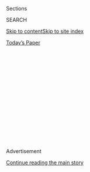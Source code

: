 <div id="app">

<div>

<div>

<div>

<div class="NYTAppHideMasthead css-1q2w90k e1suatyy0">

<div class="section css-ui9rw0 e1suatyy2">

<div class="css-eph4ug er09x8g0">

<div class="css-6n7j50">

</div>

<span class="css-1dv1kvn">Sections</span>

<div class="css-10488qs">

<span class="css-1dv1kvn">SEARCH</span>

</div>

[Skip to content](#site-content)[Skip to site
index](#site-index)

</div>

<div class="css-10698na e1huz5gh0">

</div>

</div>

<div id="masthead-bar-one" class="section hasLinks css-15hmgas e1csuq9d3">

<div class="css-uqyvli e1csuq9d0">

</div>

<div class="css-1uqjmks e1csuq9d1">

</div>

<div class="css-9e9ivx">

[](https://myaccount.nytimes3xbfgragh.onion/auth/login?response_type=cookie&client_id=vi)

</div>

<div class="css-1bvtpon e1csuq9d2">

[Today’s
Paper](https://www.nytimes3xbfgragh.onion/section/todayspaper)

</div>

</div>

</div>

</div>

<div data-aria-hidden="false">

<div id="site-content" data-role="main">

<div>

<div class="css-1aor85t" style="opacity:0.000000001;z-index:-1;visibility:hidden">

<div class="css-1hqnpie">

<div class="css-epjblv">

<span class="css-17xtcya">[Opinion](/section/opinion)</span><span class="css-x15j1o">|</span><span class="css-fwqvlz">Republican
Convention: Best and Worst Moments From Mike Pence
Night</span>

</div>

<div class="css-k008qs">

<div class="css-1iwv8en">

<span class="css-18z7m18"></span>

<div>

</div>

</div>

<span class="css-1n6z4y">https://nyti.ms/32vSuTW</span>

<div class="css-1705lsu">

<div class="css-4xjgmj">

<div class="css-4skfbu" data-role="toolbar" data-aria-label="Social Media Share buttons, Save button, and Comments Panel with current comment count" data-testid="share-tools">

  - 
  - 
  - 
  - 
    
    <div class="css-6n7j50">
    
    </div>

  - 
  - 

</div>

</div>

</div>

</div>

</div>

</div>

<div class="css-13pd83m">

</div>

<div id="top-wrapper" class="css-1sy8kpn">

<div id="top-slug" class="css-l9onyx">

Advertisement

</div>

[Continue reading the main
story](#after-top)

<div class="ad top-wrapper" style="text-align:center;height:100%;display:block;min-height:250px">

<div id="top" class="place-ad" data-position="top" data-size-key="top">

</div>

</div>

<div id="after-top">

</div>

</div>

<div>

<div class="css-v5btjw etb61u70">

<div class="css-v05ibm etb61u71">

[Opinion](/section/opinion)

</div>

</div>

<div id="sponsor-wrapper" class="css-1hyfx7x">

<div id="sponsor-slug" class="css-19vbshk">

Supported by

</div>

[Continue reading the main
story](#after-sponsor)

<div id="sponsor" class="ad sponsor-wrapper" style="text-align:center;height:100%;display:block">

</div>

<div id="after-sponsor">

</div>

</div>

<div class="css-186x18t">

</div>

<div class="css-1vkm6nb ehdk2mb0">

# Republican Convention: Best and Worst Moments From Mike Pence Night

</div>

Our columnists and contributors give their rankings.

<div class="css-18e8msd">

<div class="css-vp77d3 epjyd6m0">

<div class="css-1baulvz">

By <span class="css-1baulvz last-byline" itemprop="name">The New York
Times Opinion</span>

</div>

</div>

  - Aug. 27,
    2020

  - 
    
    <div class="css-4xjgmj">
    
    <div class="css-d8bdto" data-role="toolbar" data-aria-label="Social Media Share buttons, Save button, and Comments Panel with current comment count" data-testid="share-tools">
    
      - 
      - 
      - 
      - 
        
        <div class="css-6n7j50">
        
        </div>
    
      - 
      - 
    
    </div>
    
    </div>

</div>

</div>

<div class="section meteredContent css-1r7ky0e" name="articleBody" itemprop="articleBody">

<div class="css-79elbk" data-testid="photoviewer-wrapper">

<div class="css-z3e15g" data-testid="photoviewer-wrapper-hidden">

</div>

<div class="css-1a48zt4 ehw59r15" data-testid="photoviewer-children">

![<span class="css-cnj6d5 e1z0qqy90" itemprop="copyrightHolder"><span class="css-1ly73wi e1tej78p0">Credit...</span><span>Illustration
by The New York Times; Photographs by Tom Brenner/Reuters, Doug
Mills/The New York Times, Pete Marovich for The New York
Times</span></span>](https://static01.graylady3jvrrxbe.onion/images/2020/08/27/opinion/27scorecard-top/27scorecard-top-articleLarge.jpg?quality=75&auto=webp&disable=upscale)

</div>

</div>

<div id="27scorecard-graphic" class="section interactive-content interactive-size-scoop css-m2zfm8" data-id="100000007310115">

<div class="css-17ih8de interactive-body" data-sourceid="100000007310115">

<div class="g-story g-freebird g-max-limit g-opinion" data-preview-slug="2019-03-10-vi-freebird">

<div id="overall" class="g-container leadviz">

</div>

</div>

</div>

</div>

<div class="css-1fanzo5 StoryBodyCompanionColumn">

<div class="css-53u6y8">

Welcome to Opinion’s commentary for Night 3 of the Republican National
Convention. In this special feature, Times Opinion writers rank the
evening on a scale of 1 to 10: 1 means the night was a disaster for
Republicans; 10 means it could lead to a big polling bump for the
Trump-Pence ticket. Here’s what our columnists and contributors thought
of the event, which featured Richard Grenell, Lara Trump, Kellyanne
Conway and Vice President Mike
Pence.

## Best Moments

</div>

</div>

<div class="css-79elbk" data-testid="photoviewer-wrapper">

<div class="css-z3e15g" data-testid="photoviewer-wrapper-hidden">

</div>

<div class="css-1a48zt4 ehw59r15" data-testid="photoviewer-children">

<div class="css-1xdhyk6 erfvjey0">

<span class="css-1ly73wi e1tej78p0">Image</span>

<div class="css-zjzyr8">

<div data-testid="lazyimage-container" style="height:257.77777777777777px">

</div>

</div>

</div>

<span class="css-16f3y1r e13ogyst0" data-aria-hidden="true">The White
House press secretary, Kayleigh McEnany, delivers remarks to the
Republican National
Convention.</span><span class="css-cnj6d5 e1z0qqy90" itemprop="copyrightHolder"><span class="css-1ly73wi e1tej78p0">Credit...</span><span>Pete
Marovich for The New York Times</span></span>

</div>

</div>

<div class="css-1fanzo5 StoryBodyCompanionColumn">

<div class="css-53u6y8">

**Wajahat Ali** I just cannot rate this R.N.C. by any traditional
metric. There were fewer Hatch Act violations tonight, so there’s that.

**Jamelle Bouie** Vice President Pence’s speech. Not because it was good
— it was, in style and content, the most generic speech I have ever
heard from a Republican politician — but because Pence is such a smooth
speaker that it can sound, at times, like a parody of a politician. This
is especially true when he adopts this staccato. rhythm. for. emphasis.
It was very silly to me, and I was entertained.

</div>

</div>

<div class="css-1fanzo5 StoryBodyCompanionColumn">

<div class="css-53u6y8">

**Elizabeth Bruenig** Trace Adkins’s soulful rendition of “The
Star-Spangled Banner.” Sure, Adkins is no Jimi Hendrix, but neither was
this Woodstock. For the patriotic-bunting-draped, red-brick enclosure of
Fort McHenry, nothing less than the auteur of “[Honky Tonk
Badonkadonk](https://en.wikipedia.org/wiki/Honky_Tonk_Badonkadonk)”
would do.

**Frank Bruni** I can see why the rumor that Kristi Noem, the South
Dakota governor, would replace Mike Pence on the ticket got traction.
She’s something else. Trump as Abe Lincoln? Martin Luther King Jr. as
the Republican Party’s muse? She kept a straight face. Tom Cotton and
Nikki Haley just got very nervous about 2024.

**Linda Chavez** Karen Pence was the most relatable speaker of the
evening. She reminded me of the Republican women who stuffed envelopes
when I ran in 1986 as the G.O.P. nominee for U.S. Senate from Maryland.
She made her pitch for a second term by talking about small businesses
and military families, without attacking Democrats as radicals and
socialists, or trying to scare voters into thinking violent mobs control
our cities and will invade our suburbs if Democrats win in November.

**Michelle Cottle** Representative Dan Crenshaw. In a night short on
fresh moments or sparkle, this up-and-comer delivered a speech with a
dollop of inspiration and uplift.

**Nicole Hemmer** After detailing her harrowing experiences with
preventive mastectomy, Kayleigh McEnany delivered a fierce defense of
the Affordable Care Act, explaining how vital it is that insurance
companies cover pre-existing conditions. Weird that she did it at the
Republican Convention, though, given that Trump is still trying to gut
the A.C.A.

</div>

</div>

<div class="css-1fanzo5 StoryBodyCompanionColumn">

<div class="css-53u6y8">

**Nicholas Kristof** Kayleigh McEnany spoke in a deeply personal way
that humanized President Trump in a way his children didn’t.

**Matt Labash** I like to laugh at Trumpsters as much as the next guy,
just to stay in game-shape. But tonight’s first hour-and-a-half was as
good as Republicans get. (Probably because Trump himself came nowhere
near it.) Lots of duty-honor-country talk. Talk that moves middle
Americans. And yet the best moments Republicans will have this entire
convention won’t come in the arena, but outside of it, on the street.
With all the violence, arson and looting that have now plagued our
cities for three months, as feckless governors and mayors make excuses
for not restoring order, they are giving Trump his best and possibly
only shot at re-election. Even if he doesn’t deserve it.

**Liz Mair** The video on women’s suffrage was well done and highlighted
some great Republican history that unfortunately feels a bit too distant
and remote. That’s probably why it, along with the other stuff aimed at
attracting suburban centrist women, won’t end up working as intended.

**Daniel McCarthy** Richard Grenell delivered a succinct and compelling
statement of the Trump doctrine: “America First” means fewer wars,
greater burden-sharing among allies and clearer recognition of the
economic and strategic threats posed by Communist China.

**Bret Stephens** The **** blind Chinese dissident Chen Guangcheng’s
speech, calling on Americans to face up to the global threat of the
Chinese Communist Party. Amid partisan ranting, it was a brief but
sobering moment of moral and geopolitical seriousness.

**Mimi Swartz** This night was blessedly less hysterical than the
previous one. And thanks for the celebration of American heroes, like
health care workers and our hard-working military.

**Héctor Tobar** The first half of Kayleigh McEnany’s speech, an account
of her battle to prevent breast cancer. Unfortunately, in the second
half, she placed this same story at the service of the G.O.P.’s culture
wars.

</div>

</div>

<div class="css-1fanzo5 StoryBodyCompanionColumn">

<div class="css-53u6y8">

**Peter Wehner** Dan Crenshaw’s speech, which was a moving tribute to
those he served with in war and an eloquent articulation of heroism. He
was also wise enough, in a speech about wartime sacrifice and heroism,
not to mention Donald Trump.

**Will Wilkinson** Mike Pence feels like he’s an actor or an undercover
alien spy doing a low-key spoof of a Republican’s idea of a good
Republican movie president. But he actually is vice president, so that
makes the fact that he reads as a slyly satirical, overly glossy C.G.I.
simulation of a Republican statesman both confusing and disconcerting.
You half expect him to pull off his face, reveal his true Lizard Person
self and bellow “YOU UTTER GULLIBLE FOOLS\!” Anyway, his performance was
a masterful, pitch-perfect sendup of what I always imagined fascism
would look like when it came to
America.

## Worst Moments

</div>

</div>

<div class="css-79elbk" data-testid="photoviewer-wrapper">

<div class="css-z3e15g" data-testid="photoviewer-wrapper-hidden">

</div>

<div class="css-1a48zt4 ehw59r15" data-testid="photoviewer-children">

<div class="css-1xdhyk6 erfvjey0">

<span class="css-1ly73wi e1tej78p0">Image</span>

<div class="css-zjzyr8">

<div data-testid="lazyimage-container" style="height:257.77777777777777px">

</div>

</div>

</div>

<span class="css-16f3y1r e13ogyst0" data-aria-hidden="true">Vice
President Mike
Pence.</span><span class="css-cnj6d5 e1z0qqy90" itemprop="copyrightHolder"><span class="css-1ly73wi e1tej78p0">Credit...</span><span>Doug
Mills/The New York Times</span></span>

</div>

</div>

<div class="css-1fanzo5 StoryBodyCompanionColumn">

<div class="css-53u6y8">

**Wajahat Ali** It takes a remarkable degree of chutzpah and
shamelessness to trot out Black speakers to attack Black Lives Matter
and promote Trump as the heir of Lincoln and steward of civil rights,
while a Trump supporter, Kyle Rittenhouse, was arrested and charged with
shooting and killing two people in Kenosha, Wis. People of color were
brought out to launder Trump’s cruelty and racism and paint an
upside-down version of reality that I thought only existed in the
Twilight Zone.

**Jamelle Bouie** It makes sense that a party would want to feature its
rising stars, but they probably should have thought twice before giving
a platform to Madison Cawthorn, previously seen [celebrating his
vacation](https://www.cnn.com/2020/08/13/politics/madison-cawthorn-social-media-post/index.html)
visit in 2017 to Adolf Hitler’s summer home with three photographs on
Instagram. (“Seeing the Eagles Nest has been on my bucket list for a
while, it did not disappoint. Strange to hear so many laughs and share
such a good time with my brother where only 79 years ago a supreme evil
shared laughs and good times with his compatriots.”)

**Elizabeth Bruenig** It was a competitive night, but Lara Trump’s
stilted, halting speech about herself (mainly) was the low point. Many
commentators turned their best elocution barbs on Kim Guilfoyle, who
spoke on Monday, but Lara really showed us how a lousy speech is done:
dull, drowsy and self-aggrandizing. Ms. Trump reminded all the ladies
listening that they, too, can do anything if they marry the son of a
billionaire.

**Frank Bruni** Does the Trump family have an initiation ritual that
tests the ability to sell total bunk as gospel truth? Lara Trump
passed\! Her portrait of the Trumps as tender nurturers would be a
revelation to Mary Trump and Maryanne Trump Barry. And “down to earth?”
That’s belied by every bauble Ivanka ever hawked and every exotic animal
Donald Jr. ever killed.

</div>

</div>

<div class="css-1fanzo5 StoryBodyCompanionColumn">

<div class="css-53u6y8">

**Linda Chavez** Mike Pence’s accusation that Biden has not said a word
about the violence in our cities over the last week was an outright lie.
After speaking with the mother of Jacob Blake, who was shot in the back
multiple times by the police in Kenosha, Wis., the campaign released a
video today, where he said: “You know, as I said after George Floyd’s
murder, protesting brutality is a right and absolutely necessary. But
burning down communities is not protest, it’s needless violence.”

**Michelle Cottle** Rabbi Aryeh Spero. At a political convention, you
expect a glut of spin, ideological meanness and general folderol. What
you don’t expect is an opening prayer with all that. Spero even slipped
Trump’s MAGA motto into his holy entreaty. Gross.

**Nicole Hemmer** Whitewashing far-right violence is a hallmark of the
Trump administration, so it’s no surprise Mike Pence joined in. He
praised an officer “who was shot and killed during the riots in
Oakland,” failing to mention that the person charged with the crime
was part of a far-right extremist movement — a notable omission after
the killings in Kenosha.

**Nicholas Kristof** Er, the worst three hours: the refusal even to
discuss climate change as Hurricane Laura bore down on the Gulf Coast.

**Matt Labash** Like most Americans, I lost sleep, staying up all night
waiting to receive the words of the electrifying Mike Pence. (JK\! I’d
rather watch fingernails grow.) I wouldn’t buy a used Hyundai from this
guy, let alone buy what he tells me about Donald Trump. He is the
perfect embodiment of insincere sincerity. He doesn’t believe a word he
says, and I don’t either. The only thing he believes in any longer is
how high D.J.T. tells him to jump — over the shark, over the chasm of
respectability, etc. The greatest gift Donald Trump has given us, is
making Mike Pence completely unviable to be a future president of the
United States. For that, we owe him.

**Liz Mair** Pence was so exceedingly boring that he made me pine for a
second night of Kim Guilfoyle and her yelling and Donald Trump Jr. and
his weird eyes.

**Daniel McCarthy** Lara Trump was one Trump too many. There was nothing
wrong with her remarks, but adding another family member beyond the
nominee’s wife and children was too much. Her prime-time slot could have
been better used by someone else.

</div>

</div>

<div class="css-1fanzo5 StoryBodyCompanionColumn">

<div class="css-53u6y8">

**Bret Stephens** Mike Pence got in a few good shots at Joe Biden, but
his delivery and expression reminded me of the “before” scene in a
laxative commercial.

**Mimi Swartz** The **** former diplomat Richard Grenell’s
straight-faced distortion of Trump’s failed foreign policies. Let’s
fact-check Trump’s “close” personal friendship with Angela Merkel.
Runner-up: Pence’s retreaded attack-dog speech. Loved his proud mom,
though.

**Héctor Tobar** The prerecorded speeches (and even the prayer)
attacking social justice protesters, airing not long after the nation
learned that social justice protesters were killed in Wisconsin.

**Peter Wehner** Senator Marsha Blackburn. Comparing Democrats to
Communist China is stupid even by the standards of this R.N.C. So was
her argument that Democrats want to “destroy” our heroes so “government
can control us.” There are certainly valid reasons to criticize
Democrats, but this kind of witless attack is commonplace among
Republicans in the Trump era.

**Will Wilkinson** I’m still reeling from Kayleigh McEnany’s claim that
Donald Trump “stands by Americans with pre-existing conditions” because
she has a pre-existing genetic condition that led her to seek preventive
surgery, and afterward Trump gave her an encouraging phone call. Look,
Trump personally supporting a person who had surgery because of a
pre-existing medical condition is not the same thing as Trump supporting
access to affordable health insurance for people with pre-existing
conditions. He doesn’t. But his press secretary’s awkwardly confessional
bit of sophistry seems to be the best the campaign could do to shore up
one of his most grievous electoral
liabilities.

## What Else Mattered

</div>

</div>

<div class="css-79elbk" data-testid="photoviewer-wrapper">

<div class="css-z3e15g" data-testid="photoviewer-wrapper-hidden">

</div>

<div class="css-1a48zt4 ehw59r15" data-testid="photoviewer-children">

<div class="css-1xdhyk6 erfvjey0">

<span class="css-1ly73wi e1tej78p0">Image</span>

<div class="css-zjzyr8">

<div data-testid="lazyimage-container" style="height:257.77777777777777px">

</div>

</div>

</div>

<span class="css-16f3y1r e13ogyst0" data-aria-hidden="true">Vice
President Mike Pence delivering his convention speech from Fort McHenry
in
Baltimore.</span><span class="css-cnj6d5 e1z0qqy90" itemprop="copyrightHolder"><span class="css-1ly73wi e1tej78p0">Credit...</span><span>Doug
Mills/The New York Times</span></span>

</div>

</div>

<div class="css-1fanzo5 StoryBodyCompanionColumn">

<div class="css-53u6y8">

**Wajahat Ali** Pence has debased himself to new lows. He told us that
he was not his mother’s favorite person on the Trump-Pence ticket. But
he also had the audacity to lie and say that Biden presented no platform
when the Republicans didn’t even bother to update their platform from
2016. What would Jesus do? Not this.

</div>

</div>

<div class="css-1fanzo5 StoryBodyCompanionColumn">

<div class="css-53u6y8">

**Jamelle Bouie** The entire play of the convention thus far has been
Morning in America Redux, presenting the United States as having been
made great again and well on the way to recovery. The problem is that
this isn’t true. The country is facing multiple overlapping crises,
Americans feel anxious and stressed and the immediate future holds a lot
of pain for a lot of people. The convention barely gestured at these
facts, which made it feel false and, for this viewer, disingenuous.

**Elizabeth Bruenig** By far the snooziest installment of the convention
thus far. One wonders if the party meant to reassure old-fashioned
business conservatives or if nobody felt particularly peppy with a
hurricane flirting with Category 5 about to make landfall along Texas’s
petrochemical corridor. Whatever the reason, it had the uneasy, ominous
air of the calm before a storm.

**Frank Bruni** Given the Democrats’ lavish homage to Democratic
presidents and other party luminaries from the recent past, the
Republicans’ erasure of analogous figures is striking. It’s born partly
of necessity: Many of these missing Republicans deplore Trump. But it
also reflects his vanity and affirms the party’s transformation into a
personality cult.

**Linda Chavez** Much of the night was spent portraying Donald Trump as
a pro-woman and pro-Black president. They paraded out female speakers
from the Trump family, the White House, Congress and even a nun, while
Black speakers tried to convince us that, despite his words and actions,
he is no racist.

**Michelle Cottle** A major theme was that Trump is a champion of law
enforcement while Joe Biden would abandon America to criminals and
radical mobs. Expect to hear much more of this as Team Trump tries to
blame Democrats for the mayhem that has attended some of the racial
justice protests in cities like Portland, Minneapolis and, now, Kenosha,
Wis.

**Nicole Hemmer** Some conventions celebrate the previous four years,
some work to explain them. This convention has tried to erase them.
Muslim ban? Kids in cages? [Racist
slurs](https://www.vox.com/2020/6/23/21300332/trump-coronavirus-racism-asian-americans)?
Clearing out peaceful protesters outside the White House? Never
happened\! Trump’s administration is now one of diversity, inclusion and
lawfulness — if you just forget the past four years.

**Nicholas Kristof** Impeding the messaging was the arrest of a Trump
supporter for the Wisconsin shootings, as well as the hurricane bearing
down on the Texas and Louisiana coasts. The G.O.P. has been oblivious to
threats from right-wing gun-toting terrorists and from climate change.

</div>

</div>

<div class="css-1fanzo5 StoryBodyCompanionColumn">

<div class="css-53u6y8">

**Matt Labash** You can accuse Trump of a lot of things, but never of
being boring. And yet, his convention has become kind of boring. A
protracted civics lesson. A tedious lecture. Where’s the fun? Why not
break it up with a musical number? Say, Ted Nugent singing “Cat Scratch
Fever,” then biting the head off a live elk. He could either grill it on
the spot, medium-well, or if there’s no time for that, he could just
serve it raw to Pam Bondi.

**Liz Mair** A lot of the program was prerecorded and speeches finalized
before news out of Kenosha, Wis., broke on Wednesday, so it’s not
surprising that other than Mike Pence, the speakers couldn’t and didn’t
address the events there. But that will not make sense to average
Americans tuning in. A lot of people will conclude that the G.O.P. does
not care, when that may not be right — but not being able to improvise
at all will make them look like the stereotypical scripted, poll-tested
politicians that everyone hates.

**Daniel McCarthy** The night successfully integrated optimism and
urgency, and the apparently risky choice of speakers like Jack Brewer
paid off. They gave the impression of a party whose populism is broad as
well as firmly conservative.

**Bret Stephens** A much less effective night than the first two. The
line that kept running through my head was [the
one](https://www.youtube.com/watch?v=lm8fYf53SMg) from “Airplane”:
“Looks like I picked the wrong week to quit sniffing glue.”

**Mimi Swartz** The talk of the Republican Party of the past served only
to underscore the failures of the Republican Party of the present. And
that much ballyhooed pardon of Susan B. Anthony begged a question: How
would Trump describe her if she were protesting today?

**Héctor Tobar** Did the production budget run out? Couldn’t think of
any new White House stunts? On this third night, the G.O.P. convention
infomercial seemed to be running out of creative inspiration. It was a
series of talking heads, repeating the same attacks against a mythical
far-left menace. All this made for boring television. Only Mike Pence’s
angry squint breathed any life into the evening.

**Peter Wehner** Republicans are trying to turn Joe Biden into an
anti-cop, anti-law-and-order, pro-violence-in-the-streets radical. Biden
has to push back hard against this narrative. (He wisely did that on
Wednesday.) One other thing struck me: Kellyanne Conway portrayed her
boss not just as a champion of women, but as a man who respects them.
Try again, Kellyanne. Donald Trump is a misogynist and sexual predator.
If Trump were a Democrat, women like Ms. Conway would relentlessly — and
rightly — criticize him for it.

</div>

</div>

<div class="css-1fanzo5 StoryBodyCompanionColumn">

<div class="css-53u6y8">

**Will Wilkinson** Nearly every speech was a mind-numbing stream of
clichés, bromides and potted tropes. The lack of anything like a fresh
thought (or even a fresh angle on an old thought) and the total void of
creativity, eloquence and oratorical art are far from the most damning
things about the proceedings. But it’s important to recognize that the
really damning stuff flies because of what we’ve seen of this party and
its convention: a hostility to thought and a tendency to mistake strings
of reflexive stock phrases for thinking.

**About the authors**

Jamelle Bouie, Frank Bruni, Nicholas Kristof and Bret Stephens are Times
columnists.

Wajahat Ali
([@WajahatAli](https://twitter.com/WajahatAli?ref_src=twsrc%5Egoogle%7Ctwcamp%5Eserp%7Ctwgr%5Eauthor))
is a playwright, lawyer and contributing opinion writer.

Elizabeth Bruenig ([@ebruenig](https://twitter.com/ebruenig)) is a Times
opinion writer.

Linda Chavez, a former Reagan White House director of public liaison, is
a political commentator.

Michelle Cottle ([@mcottle](https://twitter.com/mcottle)) is a member of
the Times editorial board.

Nicole Hemmer
([@pastpunditry](https://twitter.com/pastpunditry?ref_src=twsrc%5Egoogle%7Ctwcamp%5Eserp%7Ctwgr%5Eauthor))
is an associate research scholar at Columbia University and the author
of “Messengers of the Right: Conservative Media and the Transformation
of American Politics.”

Matt Labash, a former national correspondent at The Weekly Standard, is
the author of “[Fly Fishing With Darth
Vader](https://www.simonandschuster.com/books/Fly-Fishing-with-Darth-Vader/Matt-Labash/9781439159989).”

Liz Mair ([@LizMair](https://twitter.com/LizMair)), a strategist for
campaigns by Scott Walker, Roy Blunt, Rand Paul, Carly Fiorina and Rick
Perry, is the founder and president of Mair Strategies.

Daniel McCarthy ([@ToryAnarchist](https://twitter.com/ToryAnarchist)) is
the editor of [Modern Age: A Conservative
Quarterly](https://home.isi.org/modern-age).

Mimi Swartz ([@mimiswartz](https://twitter.com/mimiswartz)), an
executive editor at Texas Monthly, is a contributing opinion writer.

Héctor Tobar
([@TobarWriter](https://twitter.com/TobarWriter?ref_src=twsrc%5Egoogle%7Ctwcamp%5Eserp%7Ctwgr%5Eauthor)),
an associate professor at the University of California, Irvine, is the
author of “Deep Down Dark: The Untold Stories of 33 Men Buried in a
Chilean Mine, and the Miracle That Set Them Free” and a contributing
opinion writer.

Peter Wehner
([@Peter\_Wehner](https://twitter.com/Peter_Wehner?ref_src=twsrc%5Egoogle%7Ctwcamp%5Eserp%7Ctwgr%5Eauthor)),
a senior fellow at the Ethics and Public Policy Center who served in the
previous three Republican administrations, is a contributing opinion
writer and the author of “[The Death of
Politics](https://www.harpercollins.com/9780062820792/the-death-of-politics/):
How to Heal Our Frayed Republic After Trump.”

Will Wilkinson ([@willwilkinson](https://twitter.com/willwilkinson)),
the vice president for research at the Niskanen Center, is a
contributing opinion writer.

</div>

</div>

<div>

</div>

<div class="css-1fanzo5 StoryBodyCompanionColumn">

<div class="css-53u6y8">

*The Times is committed to publishing* [*a diversity of
letters*](https://www.nytimes3xbfgragh.onion/2019/01/31/opinion/letters/letters-to-editor-new-york-times-women.html)
*to the editor. We’d like to hear what you think about this or any of
our articles. Here are some*
[*tips*](https://help.nytimes3xbfgragh.onion/hc/en-us/articles/115014925288-How-to-submit-a-letter-to-the-editor)*.
And here’s our email:*
[*letters@NYTimes.com*](mailto:letters@NYTimes.com)*.*

*Follow The New York Times Opinion section on*
[*Facebook*](https://www.facebookcorewwwi.onion/nytopinion)*,* [*Twitter
(@NYTopinion)*](http://twitter.com/NYTOpinion) *and*
[*Instagram*](https://www.instagram.com/nytopinion/)*.*

*The Times is committed to publishing* [*a diversity of
letters*](https://www.nytimes3xbfgragh.onion/2019/01/31/opinion/letters/letters-to-editor-new-york-times-women.html)
*to the editor. We’d like to hear what you think about this or any of
our articles. Here are some*
[*tips*](https://help.nytimes3xbfgragh.onion/hc/en-us/articles/115014925288-How-to-submit-a-letter-to-the-editor)*.
And here’s our email:*
[*letters@NYTimes.com*](mailto:letters@NYTimes.com)*.*

*Follow The New York Times Opinion section on*
[*Facebook*](https://www.facebookcorewwwi.onion/nytopinion)*,* [*Twitter
(@NYTopinion)*](http://twitter.com/NYTOpinion) *and*
[*Instagram*](https://www.instagram.com/nytopinion/)*.*

</div>

</div>

</div>

<div>

</div>

<div>

</div>

<div>

</div>

<div>

<div id="bottom-wrapper" class="css-1ede5it">

<div id="bottom-slug" class="css-l9onyx">

Advertisement

</div>

[Continue reading the main
story](#after-bottom)

<div id="bottom" class="ad bottom-wrapper" style="text-align:center;height:100%;display:block;min-height:90px">

</div>

<div id="after-bottom">

</div>

</div>

</div>

</div>

</div>

## Site Index

<div>

</div>

## Site Information Navigation

  - [© <span>2020</span> <span>The New York Times
    Company</span>](https://help.nytimes3xbfgragh.onion/hc/en-us/articles/115014792127-Copyright-notice)

<!-- end list -->

  - [NYTCo](https://www.nytco.com/)
  - [Contact
    Us](https://help.nytimes3xbfgragh.onion/hc/en-us/articles/115015385887-Contact-Us)
  - [Work with us](https://www.nytco.com/careers/)
  - [Advertise](https://nytmediakit.com/)
  - [T Brand Studio](http://www.tbrandstudio.com/)
  - [Your Ad
    Choices](https://www.nytimes3xbfgragh.onion/privacy/cookie-policy#how-do-i-manage-trackers)
  - [Privacy](https://www.nytimes3xbfgragh.onion/privacy)
  - [Terms of
    Service](https://help.nytimes3xbfgragh.onion/hc/en-us/articles/115014893428-Terms-of-service)
  - [Terms of
    Sale](https://help.nytimes3xbfgragh.onion/hc/en-us/articles/115014893968-Terms-of-sale)
  - [Site
    Map](https://spiderbites.nytimes3xbfgragh.onion)
  - [Help](https://help.nytimes3xbfgragh.onion/hc/en-us)
  - [Subscriptions](https://www.nytimes3xbfgragh.onion/subscription?campaignId=37WXW)

</div>

</div>

</div>

</div>
